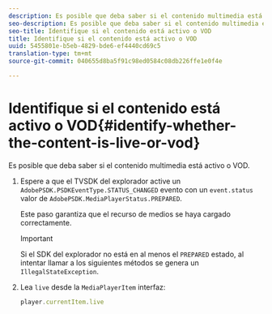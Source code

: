 ```yaml
---
description: Es posible que deba saber si el contenido multimedia está activo o VOD.
seo-description: Es posible que deba saber si el contenido multimedia está activo o VOD.
seo-title: Identifique si el contenido está activo o VOD
title: Identifique si el contenido está activo o VOD
uuid: 5455801e-b5eb-4829-bde6-ef4440cd69c5
translation-type: tm+mt
source-git-commit: 040655d8ba5f91c98ed0584c08db226ffe1e0f4e

---
```



# Identifique si el contenido está activo o VOD{#identify-whether-the-content-is-live-or-vod}

Es posible que deba saber si el contenido multimedia está activo o VOD.

1. Espere a que el TVSDK del explorador active un `AdobePSDK.PSDKEventType.STATUS_CHANGED` evento con un `event.status` valor de `AdobePSDK.MediaPlayerStatus.PREPARED`.

   Este paso garantiza que el recurso de medios se haya cargado correctamente.

   >[!IMPORTANT]
   >
   >Si el SDK del explorador no está en al menos el `PREPARED` estado, al intentar llamar a los siguientes métodos se genera un `IllegalStateException`.

1. Lea `live` desde la `MediaPlayerItem` interfaz:

   ```js
   player.currentItem.live
   ```

